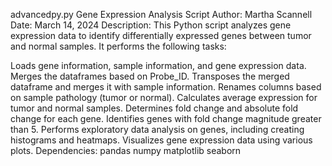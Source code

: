 advancedpy.py Gene Expression Analysis Script
Author: Martha Scannell
Date: March 14, 2024
Description:
This Python script analyzes gene expression data to identify differentially expressed genes between tumor and normal samples. It performs the following tasks:

Loads gene information, sample information, and gene expression data.
Merges the dataframes based on Probe_ID.
Transposes the merged dataframe and merges it with sample information.
Renames columns based on sample pathology (tumor or normal).
Calculates average expression for tumor and normal samples.
Determines fold change and absolute fold change for each gene.
Identifies genes with fold change magnitude greater than 5.
Performs exploratory data analysis on genes, including creating histograms and heatmaps.
Visualizes gene expression data using various plots.
Dependencies:
pandas
numpy
matplotlib
seaborn
